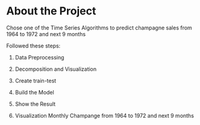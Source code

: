 # About the Project
Chose one of the Time Series Algorithms to predict champagne sales from 1964 to 1972 and next 9 months

Followed these steps:

1. Data Preprocessing

2. Decomposition and Visualization

3. Create train-test

4. Build the Model

5. Show the Result

6. Visualization Monthly Champange from 1964 to 1972 and next 9 months
